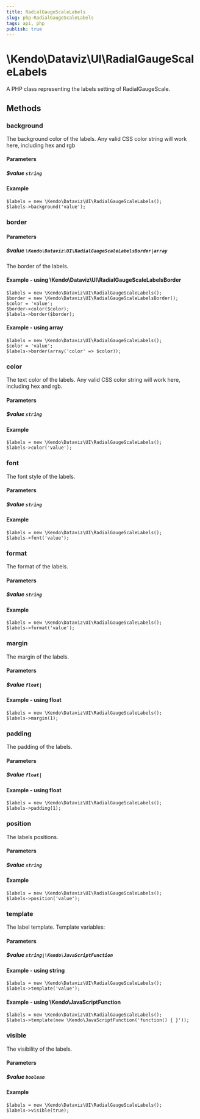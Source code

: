 ```yaml
---
title: RadialGaugeScaleLabels
slug: php-RadialGaugeScaleLabels
tags: api, php
publish: true
---
```


# \Kendo\Dataviz\UI\RadialGaugeScaleLabels

A PHP class representing the labels setting of RadialGaugeScale.


## Methods

### background
The background color of the labels.
Any valid CSS color string will work here, including hex and rgb
#### Parameters

##### $value `string`



#### Example 
    $labels = new \Kendo\Dataviz\UI\RadialGaugeScaleLabels();
    $labels->background('value');

### border

#### Parameters

##### $value `\Kendo\Dataviz\UI\RadialGaugeScaleLabelsBorder|array`

The border of the labels.


#### Example - using \Kendo\Dataviz\UI\RadialGaugeScaleLabelsBorder

    $labels = new \Kendo\Dataviz\UI\RadialGaugeScaleLabels();
    $border = new \Kendo\Dataviz\UI\RadialGaugeScaleLabelsBorder();
    $color = 'value';
    $border->color($color);
    $labels->border($border);

#### Example - using array

    $labels = new \Kendo\Dataviz\UI\RadialGaugeScaleLabels();
    $color = 'value';
    $labels->border(array('color' => $color));

### color
The text color of the labels.
Any valid CSS color string will work here, including hex and rgb.
#### Parameters

##### $value `string`



#### Example 
    $labels = new \Kendo\Dataviz\UI\RadialGaugeScaleLabels();
    $labels->color('value');

### font
The font style of the labels.
#### Parameters

##### $value `string`



#### Example 
    $labels = new \Kendo\Dataviz\UI\RadialGaugeScaleLabels();
    $labels->font('value');

### format
The format of the labels.
#### Parameters

##### $value `string`



#### Example 
    $labels = new \Kendo\Dataviz\UI\RadialGaugeScaleLabels();
    $labels->format('value');

### margin
The margin of the labels.
#### Parameters

##### $value `float|`



#### Example  - using float
    $labels = new \Kendo\Dataviz\UI\RadialGaugeScaleLabels();
    $labels->margin(1);

### padding
The padding of the labels.
#### Parameters

##### $value `float|`



#### Example  - using float
    $labels = new \Kendo\Dataviz\UI\RadialGaugeScaleLabels();
    $labels->padding(1);

### position
The labels positions.
#### Parameters

##### $value `string`



#### Example 
    $labels = new \Kendo\Dataviz\UI\RadialGaugeScaleLabels();
    $labels->position('value');

### template
The label template.
Template variables:
#### Parameters

##### $value `string|\Kendo\JavaScriptFunction`



#### Example  - using string
    $labels = new \Kendo\Dataviz\UI\RadialGaugeScaleLabels();
    $labels->template('value');

#### Example  - using \Kendo\JavaScriptFunction
    $labels = new \Kendo\Dataviz\UI\RadialGaugeScaleLabels();
    $labels->template(new \Kendo\JavaScriptFunction('function() { }'));

### visible
The visibility of the labels.
#### Parameters

##### $value `boolean`



#### Example 
    $labels = new \Kendo\Dataviz\UI\RadialGaugeScaleLabels();
    $labels->visible(true);

